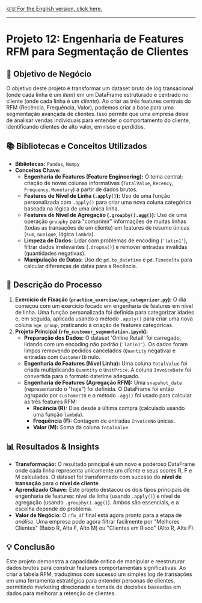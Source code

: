 [🇬🇧 For the English version, click here.](./README.md)

---

# Projeto 12: Engenharia de Features RFM para Segmentação de Clientes

## 🎯 Objetivo de Negócio
O objetivo deste projeto é transformar um dataset bruto de log transacional (onde cada linha é um *item*) em um DataFrame estruturado e centrado no cliente (onde cada linha é um *cliente*). Ao criar as três features centrais do RFM (Recência, Frequência, Valor), podemos criar a base para uma segmentação avançada de clientes. Isso permite que uma empresa deixe de analisar vendas individuais para entender o comportamento do cliente, identificando clientes de alto valor, em risco e perdidos.

## 📚 Bibliotecas e Conceitos Utilizados
-   **Bibliotecas:** `Pandas`, `Numpy`
-   **Conceitos Chave:**
    -   **Engenharia de Features (Feature Engineering):** O tema central; criação de novas colunas informativas (`TotalValue`, `Recency`, `Frequency`, `Monetary`) a partir de dados brutos.
    -   **Features de Nível de Linha (`.apply()`):** Uso de uma função personalizada com `.apply()` para criar uma nova coluna categórica baseada na lógica de uma única linha.
    -   **Features de Nível de Agregação (`.groupby().agg()`):** Uso de uma operação `groupby` para "comprimir" informações de muitas linhas (todas as transações de um cliente) em features de resumo únicas (`sum`, `nunique`, lógica `lambda`).
    -   **Limpeza de Dados:** Lidar com problemas de encoding (`'latin1'`), filtrar dados irrelevantes (`.dropna()`) e remover entradas inválidas (quantidades negativas).
    -   **Manipulação de Datas:** Uso de `pd.to_datetime` e `pd.Timedelta` para calcular diferenças de datas para a Recência.

## 📖 Descrição do Processo
1.  **Exercício de Fixação (`practice_exercise/age_categorizer.py`):** O dia começou com um exercício focado em engenharia de features em nível de linha. Uma função personalizada foi definida para categorizar idades e, em seguida, aplicada usando o método `.apply()` para criar uma nova coluna `age_group`, praticando a criação de features categóricas.
2.  **Projeto Principal (`rfm_customer_segmentation.ipynb`):**
    -   **Preparação dos Dados:** O dataset 'Online Retail' foi carregado, lidando com um encoding não padrão (`'latin1'`). Os dados foram limpos removendo pedidos cancelados (`Quantity` negativa) e entradas com `CustomerID` nulo.
    -   **Engenharia de Features (Nível Linha):** Uma coluna `TotalValue` foi criada multiplicando `Quantity` e `UnitPrice`. A coluna `InvoiceDate` foi convertida para o formato datetime adequado.
    -   **Engenharia de Features (Agregação RFM):** Uma `snapshot_date` (representando o "hoje") foi definida. O DataFrame foi então agrupado por `CustomerID` e o método `.agg()` foi usado para calcular as três features RFM:
        -   **Recência (R):** Dias desde a última compra (calculado usando uma função `lambda`).
        -   **Frequência (F):** Contagem de entradas `InvoiceNo` únicas.
        -   **Valor (M):** Soma da coluna `TotalValue`.

## 📊 Resultados & Insights
-   **Transformação:** O resultado principal é um novo e poderoso DataFrame onde cada linha representa unicamente um *cliente* e seus scores R, F e M calculados. O dataset foi transformado com sucesso do **nível de transação** para o **nível de cliente**.
-   **Aprendizado Chave:** Este projeto destacou os dois tipos principais de engenharia de features: nível de linha (usando `.apply()`) e nível de agregação (usando `.groupby().agg()`). Ambos são essenciais, e a escolha depende do problema.
-   **Valor de Negócio:** O `rfm_df` final está agora pronto para a etapa de *análise*. Uma empresa pode agora filtrar facilmente por "Melhores Clientes" (Baixo R, Alta F, Alto M) ou "Clientes em Risco" (Alto R, Alta F).

## 💡 Conclusão
Este projeto demonstra a capacidade crítica de manipular e reestruturar dados brutos para construir features comportamentais significativas. Ao criar a tabela RFM, traduzimos com sucesso um simples log de transações em uma ferramenta estratégica para entender personas de clientes, permitindo marketing direcionado e tomada de decisões baseadas em dados para melhorar a retenção de clientes.